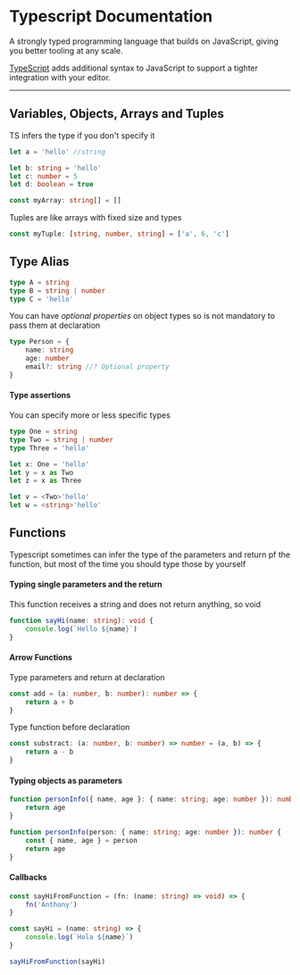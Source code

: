 # Typescript Documentation

A strongly typed programming language that builds on JavaScript, giving you better tooling at any scale.

[TypeScript](https://www.typescriptlang.org) adds additional syntax to JavaScript to support a tighter integration with your editor.

---

## Variables, Objects, Arrays and Tuples

TS infers the type if you don't specify it

```typescript
let a = 'hello' //string

let b: string = 'hello'
let c: number = 5
let d: boolean = true

const myArray: string[] = []
```

Tuples are like arrays with fixed size and types

```typescript
const myTuple: [string, number, string] = ['a', 6, 'c']
```

## Type Alias

```typescript
type A = string
type B = string | number
type C = 'hello'
```

You can have _optional properties_ on object types so is not mandatory to pass them at declaration

```typescript
type Person = {
	name: string
	age: number
	email?: string //? Optional property
}
```

#### Type assertions

You can specify more or less specific types

```typescript
type One = string
type Two = string | number
type Three = 'hello'

let x: One = 'hello'
let y = x as Two
let z = x as Three

let v = <Two>'hello'
let w = <string>'hello'
```

## Functions

Typescript sometimes can infer the type of the parameters and return pf the function, but most of the time you should type those by yourself

#### Typing single parameters and the return

This function receives a string and does not return anything, so void

```typescript
function sayHi(name: string): void {
	console.log(`Hello ${name}`)
}
```

#### Arrow Functions

Type parameters and return at declaration

```typescript
const add = (a: number, b: number): number => {
	return a + b
}
```

Type function before declaration

```typescript
const substract: (a: number, b: number) => number = (a, b) => {
	return a - b
}
```

#### Typing objects as parameters

```typescript
function personInfo({ name, age }: { name: string; age: number }): number {
	return age
}
```

```typescript
function personInfo(person: { name: string; age: number }): number {
	const { name, age } = person
	return age
}
```

#### Callbacks

```typescript
const sayHiFromFunction = (fn: (name: string) => void) => {
	fn('Anthony')
}

const sayHi = (name: string) => {
	console.log(`Hola ${name}`)
}

sayHiFromFunction(sayHi)
```
